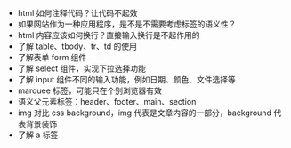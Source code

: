 - html 如何注释代码？让代码不起效
- 如果网站作为一种应用程序，是不是不需要考虑标签的语义性？
- html 内容应该如何换行？直接输入换行是不起作用的
- 了解 table、tbody、tr、td 的使用
- 了解表单 form 组件
- 了解 select 组件，实现下拉选择功能
- 了解 input 组件不同的输入功能，例如日期、颜色、文件选择等
- marquee 标签，可能只在个别浏览器有效
- 语义父元素标签：header、footer、main、section
- img 对比 css background，img 代表是文章内容的一部分，background 代表背景装饰
- 了解 a 标签